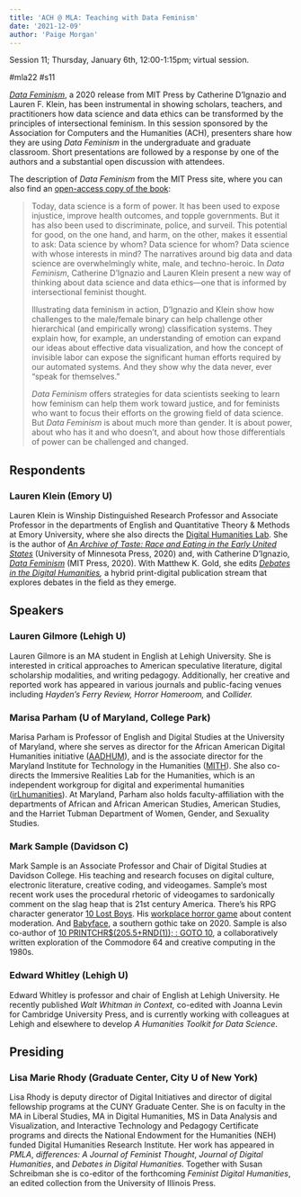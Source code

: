```yaml
---
title: 'ACH @ MLA: Teaching with Data Feminism'
date: '2021-12-09'
author: 'Paige Morgan'
---
```

Session 11; Thursday, January 6th, 12:00-1:15pm; virtual session.

\#mla22 #s11

[*Data Feminism*](https://mitpress.mit.edu/books/data-feminism), a 2020 release from MIT Press by Catherine D’Ignazio and Lauren F. Klein, has been instrumental in showing scholars, teachers, and practitioners how data science and data ethics can be transformed by the principles of intersectional feminism. In this session sponsored by the Association for Computers and the Humanities (ACH), presenters share how they are using *Data Feminism* in the undergraduate and graduate classroom. Short presentations are followed by a response by one of the authors and a substantial open discussion with attendees.

The description of *Data Feminism* from the MIT Press site, where you can also find an [open-access copy of the book](https://data-feminism.mitpress.mit.edu/):

> Today, data science is a form of power. It has been used to expose injustice, improve health outcomes, and topple governments. But it has also been used to discriminate, police, and surveil. This potential for good, on the one hand, and harm, on the other, makes it essential to ask: Data science by whom? Data science for whom? Data science with whose interests in mind? The narratives around big data and data science are overwhelmingly white, male, and techno-heroic. In *Data Feminism*, Catherine D’Ignazio and Lauren Klein present a new way of thinking about data science and data ethics—one that is informed by intersectional feminist thought.
>
> Illustrating data feminism in action, D’Ignazio and Klein show how challenges to the male/female binary can help challenge other hierarchical (and empirically wrong) classification systems. They explain how, for example, an understanding of emotion can expand our ideas about effective data visualization, and how the concept of invisible labor can expose the significant human efforts required by our automated systems. And they show why the data never, ever “speak for themselves.”
>
> *Data Feminism* offers strategies for data scientists seeking to learn how feminism can help them work toward justice, and for feminists who want to focus their efforts on the growing field of data science. But *Data Feminism* is about much more than gender. It is about power, about who has it and who doesn’t, and about how those differentials of power can be challenged and changed.

## Respondents

### Lauren Klein (Emory U)

Lauren Klein is Winship Distinguished Research Professor and Associate Professor in the departments of English and Quantitative Theory &amp; Methods at Emory University, where she also directs the [Digital Humanities Lab](http://dhlab.lmc.gatech.edu/). She is the author of [*An Archive of Taste: Race and Eating in the Early United States*](https://www.upress.umn.edu/book-division/books/an-archive-of-taste) (University of Minnesota Press, 2020) and, with Catherine D’Ignazio, [*Data Feminism*](http://datafeminism.io/) (MIT Press, 2020). With Matthew K. Gold, she edits [*Debates in the Digital Humanities*](https://dhdebates.gc.cuny.edu/)*,* a hybrid print-digital publication stream that explores debates in the field as they emerge.

## Speakers

### Lauren Gilmore (Lehigh U)

Lauren Gilmore is an MA student in English at Lehigh University. She is interested in critical approaches to American speculative literature, digital scholarship modalities, and writing pedagogy. Additionally, her creative and reported work has appeared in various journals and public-facing venues including *Hayden’s Ferry Review, Horror Homeroom,* and *Collider.*

### Marisa Parham (U of Maryland, College Park)

Marisa Parham is Professor of English and Digital Studies at the University of Maryland, where she serves as director for the African American Digital Humanities initiative ([AADHUM](https://arhu.umd.edu/news/marisa-parham-named-director-umds-african-american-history-culture-and-digital-humanities)), and is the associate director for the Maryland Institute for Technology in the Humanities ([MITH](https://mith.umd.edu/)). She also co-directs the Immersive Realities Lab for the Humanities, which is an independent workgroup for digital and experimental humanities ([irLhumanities](https://irlhumanities.org/)). At Maryland, Parham also holds faculty-affiliation with the departments of African and African American Studies, American Studies, and the Harriet Tubman Department of Women, Gender, and Sexuality Studies.

### Mark Sample (Davidson C)

Mark Sample is an Associate Professor and Chair of Digital Studies at Davidson College. His teaching and research focuses on digital culture, electronic literature, creative coding, and videogames. Sample’s most recent work uses the procedural rhetoric of videogames to sardonically comment on the slag heap that is 21st century America. There’s his RPG character generator [10 Lost Boys](https://samplereality.itch.io/10-lost-boys). His [workplace horror game](https://samplereality.itch.io/content-moderator-sim) about content moderation. And [Babyface](https://samplereality.itch.io/babyface), a southern gothic take on 2020. Sample is also co-author of [10 PRINTCHR$(205.5+RND(1)); : GOTO 10](http://10print.org/), a collaboratively written exploration of the Commodore 64 and creative computing in the 1980s.

### Edward Whitley (Lehigh U)

Edward Whitley is professor and chair of English at Lehigh University. He recently published *Walt Whitman in Context,* co-edited with Joanna Levin for Cambridge University Press, and is currently working with colleagues at Lehigh and elsewhere to develop *A Humanities Toolkit for Data Science*.

## Presiding

### Lisa Marie Rhody (Graduate Center, City U of New York)

Lisa Rhody is deputy director of Digital Initiatives and director of digital fellowship programs at the CUNY Graduate Center. She is on faculty in the MA in Liberal Studies, MA in Digital Humanities, MS in Data Analysis and Visualization, and Interactive Technology and Pedagogy Certificate programs and directs the National Endowment for the Humanities (NEH) funded Digital Humanities Research Institute. Her work has appeared in *PMLA*, *differences: A Journal of Feminist Thought*, *Journal of Digital Humanities*, and *Debates in Digital Humanities*. Together with Susan Schreibman she is co-editor of the forthcoming *Feminist Digital Humanities*, an edited collection from the University of Illinois Press.
